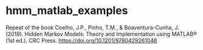 # hmm_matlab_examples
Repeat of the book Coelho, J.P., Pinho, T.M., &amp; Boaventura-Cunha, J. (2019). Hidden Markov Models: Theory and Implementation using MATLAB® (1st ed.). CRC Press. https://doi.org/10.1201/9780429261046
